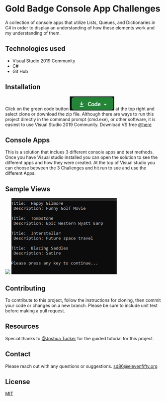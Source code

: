 # Gold Badge Console App Challenges

A collection of console apps that utilize Lists, Queues, and Dictionaries in C# in order to display an understanding of how these elements work and my understanding of them. 

## Technologies used
*  Visual Studio 2019 Community
*  C#
*  Git Hub

## Installation

Click on the green code button <img src="Code Download Button.jpg"> at the top right and select clone or download the zip file.  Although there are ways to run this project directly in the command prompt (cmd.exe), or other software, 
it is easiest to use Visual Studio 2019 Community.  Download VS free [@here](https://visualstudio.microsoft.com/downloads/)<br />

## Console Apps
This is a solution that inclues 3 different console apps and test methods. 
Once you have Visual studio installed you can open the solution to see the different apps and how they were created.
At the top of Visual studio you can choose between the 3 Challenges and hit run to see and use the different Apps.

## Sample Views
<img src="Screenshot 2021-05-17 230051.png">
<img src="https://github.com/Brian-1150/ReadMe_Example/blob/8f71dcaf6b6eabaae33abe23a7775beca824f7ee/Screenshot%202021-05-17%20230323.png">

## Contributing
To contribute to this project, follow the instructions for cloning, then commit your code or changes on a new branch.  Please be sure to include unit test before making a pull request.

## Resources
Special thanks to [@Joshua Tucker](http://jtux.dev/) for the guided tutorial for this project.

## Contact
Please reach out with any questions or suggestions.  <sd86@elevenfifty.org>

## License
[MIT](https://choosealicense.com/licenses/mit/)

